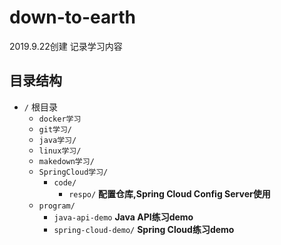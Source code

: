 # down-to-earth
2019.9.22创建 记录学习内容

## 目录结构

+ `/`	根目录
  + `docker学习`
  + `git学习/`
  + `java学习/`
  + `linux学习/`
  + `makedown学习/`
  + `SpringCloud学习/`
    + `code/`
      + `respo/`    **配置仓库,Spring Cloud Config Server使用**
  + `program/`
    + `java-api-demo`   **Java API练习demo**
    + `spring-cloud-demo/`  **Spring Cloud练习demo**